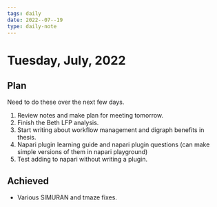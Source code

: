 ```yaml
---
tags: daily
date: 2022--07--19
type: daily-note
---
```


# Tuesday, July, 2022

## Plan

Need to do these over the next few days.

1. Review notes and make plan for meeting tomorrow.
2. Finish the Beth LFP analysis.
3. Start writing about workflow management and digraph benefits in thesis.
4. Napari plugin learning guide and napari plugin questions (can make simple versions of them in napari playground)
5. Test adding to napari without writing a plugin.

## Achieved

- Various SIMURAN and tmaze fixes.